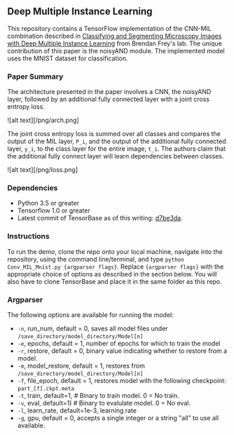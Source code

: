 ## Deep Multiple Instance Learning

This repository contains a TensorFlow implementation of the CNN-MIL
combination described in [Classifying and Segmenting Microscopy Images with
Deep Multiple Instance Learning](https://www.ncbi.nlm.nih.gov/pmc/articles/PMC4908336/pdf/btw252.pdf) from Brendan Frey's lab.
The unique contribution of this paper is the noisyAND module.
The implemented model uses the MNIST dataset for classification.

### Paper Summary

The architecture presented in the paper involves a CNN, the noisyAND layer,
followed by an additional fully connected layer with a joint cross entropy loss.

![alt text][/png/arch.png]

The joint cross entropy loss is summed over all classes and compares the
output of the MIL layer, `P_i`, and the output of the additional fully connected layer, `y_i`,
to the class layer for the entire image, `t_i`. The authors claim that the
additional fully connect layer will learn dependencies between classes.

![alt text][/png/loss.png]

### Dependencies
 * Python 3.5 or greater
 * Tensorflow 1.0 or greater
 * Latest commit of TensorBase as of this writing: [d7be3da](https://github.com/dancsalo/TensorBase/commit/d7be3dafab9f88ee42b74eec4459c42fda6ba15c).

### Instructions
To run the demo, clone the repo onto your local machine, navigate into the repository,
using the command line/terminal, and type `python Conv_MIL_Mnist.py {argparser flags}`. 
 Replace `{argparser flags}` with the appropriate choice of options as described in
 the section below. You will also have to clone TensorBase and place it in
 the same folder as this repo.

### Argparser
The following options are available for running the model:

* `-n`, run_num, default = 0, saves all model files under `/save_directory/model_directory/Model[n]`
* `-e`, epochs, default = 1, number of epochs for which to train the model
* `-r`, restore, default = 0, binary value indicating whether to restore from a model.
* `-m`, model_restore, default = 1, restores from `/save_directory/model_directory/Model[n]`
* `-f`, file_epoch, default = 1,  restores model with the following checkpoint: `part_[f].ckpt.meta`
* `-t`, train, default=1,  # Binary to train model. 0 = No train.
* `-v`, eval, default=1)  # Binary to evalulate model. 0 = No eval.
* `-l`, learn_rate, default=1e-3, learning rate
* `-g`, gpu, default = 0, accepts a single integer or a string "all" to use all available.